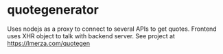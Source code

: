 # quotegenerator

Uses nodejs as a proxy to connect to several APIs to get quotes. Frontend uses XHR object to talk with backend server. See project at https://lmerza.com/quotegen
